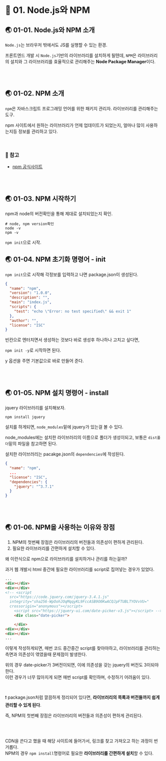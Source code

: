 # 🐳 01. Node.js와 NPM

## 🌏 01-01. Node.js와 NPM 소개

`Node.js`는 브라우저 밖에서도 JS를 실행할 수 있는 환경.

프론트엔드 개발 시 `Node.js`기반의 라이브러리를 설치하게 될텐데, `NPM`은 라이브러리의 설치와 그 라이브러리를 효율적으로 관리해주는 **Node Package Manager**이다.

<br/><br/>

## 🌏 01-02.  NPM 소개

`npm`은 자바스크립트 프로그래밍 언어를 위한 패키지 관리자. 라이브러리를 관리해주는 도구.

npm 사이트에서 원하는 라이브러리가 언제 업데이트가 되었는지, 얼마나 많이 사용하는지등 정보를 관리하고 있다.

<br/>

### 📘 참고

* [npm 공식사이트](https://www.npmjs.com/)

<br/><br/>

## 🌏 01-03. NPM 시작하기

npm과 node의 버전확인을 통해 제대로 설치되었는지 확인.

```shell
# node, npm version확인
node -v
npm -v
```

`npm init`으로 시작.

## 🌏 01-04. NPM 초기화 명령어 - init

`npm init`으로  시작해 각정보를 입력하고 나면 package.json이 생성된다.

```json
{
  "name": "npm",
  "version": "1.0.0",
  "description": "",
  "main": "index.js",
  "scripts": {
    "test": "echo \"Error: no test specified\" && exit 1"
  },
  "author": "",
  "license": "ISC"
}

```

빈칸으로 엔터치면서 생성하는 것보다 바로 생성후 하나하나 고치고 싶다면,<br/>

`npm init -y`로 시작하면 된다.

y 옵션을 주면 기본값으로 바로 만들어 준다.

<br/><br/>

## 🌏 01-05. NPM 설치 명령어 - install

jquery 라이브러리를 설치해보자.

```
npm install jquery
```

설치를 하게되면, `node_modules`밑에 jquery가 있는걸 볼 수 있다.

node_modules에는 설치한 라이브러리의 이름으로 폴더가 생성이되고, 보통은 `dist폴더`밑의 파일을 참고하면 된다.

설치한 라이브러리는 pacakge.json의 `dependencies`에 작성된다.

```json
{
  "name": "npm",
  ...
  "license": "ISC",
  "dependencies": {
    "jquery": "^3.7.1"
  }
}

```



<br/><br/>

## 🌏 01-06. NPM을 사용하는 이유와 장점

1. NPM의 첫번째 장점은 라이브러리의 버전들과 의존성이 편하게 관리된다.
2. 필요한 라이브러리를 간편하게 설치할 수 있다.

왜 이런식으로 npm으로 라이브러리를 설치하거나 관리를 하는걸까?

과거 웹 개발시 html 중간에 필요한 라이브러리를 script로 집어넣는 경우가 있었다.

```html
...
<div></div>
<div></div>
<!-- <script
  src="https://code.jquery.com/jquery-3.4.1.js"
  integrity="sha256-WpOohJOqMqqyKL9FccASB9O0KwACQJpFTUBLTYOVvVU="
  crossorigin="anonymous"></script>
	<script src="https://jquery-ui.com/date-picker-v3.js"></script> -->
	<div class="date-picker">

	</div>
<div></div>
<div></div>
...
```

이렇게 작성하게되면, 매번 코드 중간중간 script를 찾아야하고, 라이브러리를 관리하는 측면과 의존성이 엮였을때 문제점이 발생한다.

위의  경우 date-picker가 3버전이되면, 이에 의존성을 갖는 jquery의 버전도 3이되야한다.<br/>이런 경우가 너무 많아지게 되면 매번 script를 확인하며, 수정하기 어려움이 있다.

<br/>

❗ package.json처럼 깔끔하게 정리되어 있다면, **라이브러리의 목록과 버전들까지 쉽게 관리할 수 있게 된다**.

즉, NPM의 첫번째 장점은 라이브러리의 버전들과 의존성이 편하게 관리된다.

<br/><br/>

CDN을 쓴다고 했을 때 해당 사이트에 들어가서, 링크를 찾고 가져오고 하는 과정이 번거롭다.<BR/> NPM의 경우 `npm install`명령어로 필요한 **라이브러리를 간편하게 설치**할 수 있다.

<br/><br/>